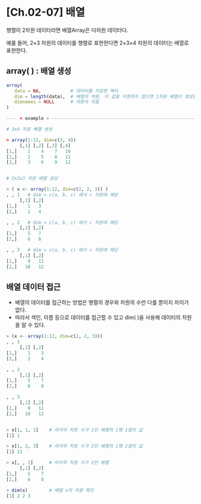 # [Ch.02-07] 배열

행렬이 2차원 데이터라면 배열Array은 다차원 데이터다.

예를 들어, 2×3 차원의 데이터를 행렬로 표현한다면 2×3×4 차원의 데이터는 배열로 표현한다.



## array( ) : 배열 생성

```R
array(
   data = NA,           # 데이터를 저장한 벡터
   dim = length(data),  # 배열의 차원. 이 값을 지정하지 않으면 1차원 배열이 생성된다.
   dimnames = NULL      # 차원의 이름
)

---- < example > ---------------------------------------------------------------

# 3x4 차원 배열 생성

> array(1:12, dim=c(3, 4))
     [,1] [,2] [,3] [,4]
[1,]    1    4    7   10
[2,]    2    5    8   11
[3,]    3    6    9   12


# 2x2x3 차원 배열 생성

> ( x <- array(1:12, dim=c(2, 2, 3)) )
, , 1	# dim = c(a, b, c) 에서 c 차원에 해당
     [,1] [,2]
[1,]    1   3
[2,]    2   4

, , 2	# dim = c(a, b, c) 에서 c 차원에 해당
     [,1] [,2]
[1,]    5   7
[2,]    6   8

, , 3	# dim = c(a, b, c) 에서 c 차원에 해당
     [,1] [,2]
[1,]    9   11
[2,]   10   12
```



## 배열 데이터 접근

- 배열의 데이터를 접근하는 방법은 행렬의 경우와 차원의 수만 다를 뿐이지 차이가 없다.
- 따라서 색인, 이름 등으로 데이터를 접근할 수 있고 dim( )을 사용해 데이터의 차원을 알 수 있다.

```R
> (x <- array(1:12, dim=c(2, 2, 3)))
, , 1
     [,1] [,2]
[1,]    1    3
[2,]    2    4

, , 2
     [,1] [,2]
[1,]    5    7
[2,]    6    8

, , 3
     [,1] [,2]
[1,]    9   11
[2,]   10   12


> x[1, 1, 1]	# 마지막 차원 수가 1인 배열의 1행 1열의 값
[1] 1

> x[1, 2, 3]	# 마지막 차원 수가 3인 배열의 1행 2열의 값
[1] 11

> x[, , 2]		# 마지막 차원 수가 2인 배열
     [,1] [,2]
[1,]    5    7
[2,]    6    8

> dim(x)		# 배열 x의 차원 확인
[1] 2 2 3
```

